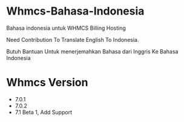 # Whmcs-Bahasa-Indonesia
Bahasa indonesia untuk WHMCS Billing Hosting

Need Contribution To Translate English To Indonesia.

Butuh Bantuan Untuk menerjemahkan Bahasa dari Inggris Ke Bahasa Indonesia


# Whmcs Version

- 7.0.1
- 7.0.2
- 7.1 Beta 1, Add Support

